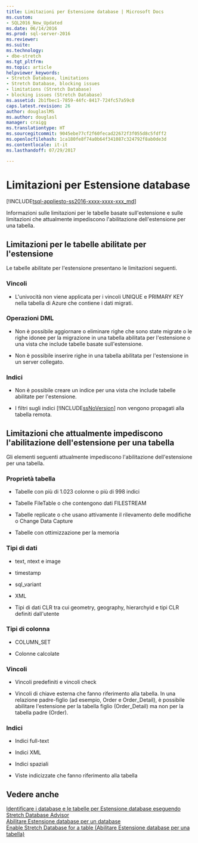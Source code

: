```yaml
---
title: Limitazioni per Estensione database | Microsoft Docs
ms.custom:
- SQL2016_New_Updated
ms.date: 06/14/2016
ms.prod: sql-server-2016
ms.reviewer: 
ms.suite: 
ms.technology:
- dbe-stretch
ms.tgt_pltfrm: 
ms.topic: article
helpviewer_keywords:
- Stretch Database, limitations
- Stretch Database, blocking issues
- limitations (Stretch Database)
- blocking issues (Stretch Database)
ms.assetid: 2b1fbec1-7859-44fc-8417-724fc57a59c0
caps.latest.revision: 26
author: douglaslMS
ms.author: douglasl
manager: craigg
ms.translationtype: HT
ms.sourcegitcommit: 9045ebe77cf2f60fecad22672f3f055d8c5fdff2
ms.openlocfilehash: 1ca180fe8f74a0b64f341087c324792f8ab0de3d
ms.contentlocale: it-it
ms.lasthandoff: 07/29/2017

---
```

# <a name="limitations-for-stretch-database"></a>Limitazioni per Estensione database
[!INCLUDE[tsql-appliesto-ss2016-xxxx-xxxx-xxx_md](../../includes/tsql-appliesto-ss2016-xxxx-xxxx-xxx-md.md)]

  Informazioni sulle limitazioni per le tabelle basate sull'estensione e sulle limitazioni che attualmente impediscono l'abilitazione dell'estensione per una tabella.  
  
##  <a name="Caveats"></a> Limitazioni per le tabelle abilitate per l'estensione  
  
Le tabelle abilitate per l'estensione presentano le limitazioni seguenti.  
  
### <a name="constraints"></a>Vincoli  
-   L'univocità non viene applicata per i vincoli UNIQUE e PRIMARY KEY nella tabella di Azure che contiene i dati migrati.  
  
### <a name="dml-operations"></a>Operazioni DML  
-   Non è possibile aggiornare o eliminare righe che sono state migrate o le righe idonee per la migrazione in una tabella abilitata per l'estensione o una vista che include tabelle basate sull'estensione.  
  
-   Non è possibile inserire righe in una tabella abilitata per l'estensione in un server collegato.  
  
### <a name="indexes"></a>Indici  
-   Non è possibile creare un indice per una vista che include tabelle abilitate per l'estensione.  
  
-   I filtri sugli indici [!INCLUDE[ssNoVersion](../../includes/ssnoversion-md.md)] non vengono propagati alla tabella remota.  
  
##  <a name="Limitations"></a> Limitazioni che attualmente impediscono l'abilitazione dell'estensione per una tabella  
   
 Gli elementi seguenti attualmente impediscono l'abilitazione dell'estensione per una tabella.  
  
 ### <a name="table-properties"></a>Proprietà tabella  
-   Tabelle con più di 1.023 colonne o più di 998 indici  
  
-   Tabelle FileTable o che contengono dati FILESTREAM  
  
-   Tabelle replicate o che usano attivamente il rilevamento delle modifiche o Change Data Capture  
  
-   Tabelle con ottimizzazione per la memoria  
  
### <a name="data-types"></a>Tipi di dati  
-   text, ntext e image  
  
-   timestamp  
  
-   sql_variant  
  
-   XML  
  
-   Tipi di dati CLR tra cui geometry, geography, hierarchyid e tipi CLR definiti dall'utente  
  
 ### <a name="column-types"></a>Tipi di colonna  
 -   COLUMN_SET  
  
-   Colonne calcolate  
  
### <a name="constraints"></a>Vincoli  
-   Vincoli predefiniti e vincoli check  
  
-   Vincoli di chiave esterna che fanno riferimento alla tabella. In una relazione padre-figlio (ad esempio, Order e Order_Detail), è possibile abilitare l'estensione per la tabella figlio (Order_Detail) ma non per la tabella padre (Order).  
  
### <a name="indexes"></a>Indici  
-   Indici full-text  
  
-   Indici XML  
  
-   Indici spaziali  
  
-   Viste indicizzate che fanno riferimento alla tabella  
  
## <a name="see-also"></a>Vedere anche  
 [Identificare i database e le tabelle per Estensione database eseguendo Stretch Database Advisor](../../sql-server/stretch-database/stretch-database-databases-and-tables-stretch-database-advisor.md)   
 [Abilitare Estensione database per un database](../../sql-server/stretch-database/enable-stretch-database-for-a-database.md)   
 [Enable Stretch Database for a table (Abilitare Estensione database per una tabella)](../../sql-server/stretch-database/enable-stretch-database-for-a-table.md)  
  
  

